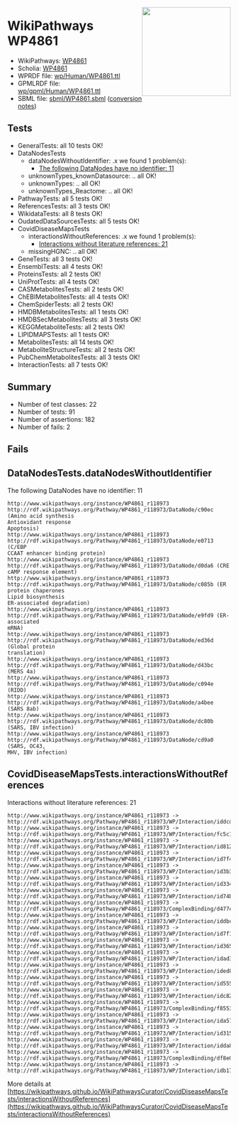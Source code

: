 <img style="float: right; width: 200px"
  src="https://www.wikipathways.org/img_auth.php/thumb/2/28/Page1-601px-COVID19-Disease-Map-project-icon.pdf.jpg/150px-Page1-601px-COVID19-Disease-Map-project-icon.pdf.jpg" />
# WikiPathways WP4861

* WikiPathways: [WP4861](https://identifiers.org/wikipathways:WP4861)
* Scholia: [WP4861](https://scholia.toolforge.org/wikipathways/WP4861)
* WPRDF file: [wp/Human/WP4861.ttl](../wp/Human/WP4861.ttl)
* GPMLRDF file: [wp/gpml/Human/WP4861.ttl](../wp/gpml/Human/WP4861.ttl)
* SBML file: [sbml/WP4861.sbml](../sbml/WP4861.sbml) ([conversion notes](../sbml/WP4861.txt))

## Tests
* GeneralTests: all 10 tests OK!
* DataNodesTests
    * dataNodesWithoutIdentifier: .x we found 1 problem(s):
        * [The following DataNodes have no identifier: 11](#8792c491)
    * unknownTypes_knownDatasource: .. all OK!
    * unknownTypes: .. all OK!
    * unknownTypes_Reactome: .. all OK!
* PathwayTests: all 5 tests OK!
* ReferencesTests: all 3 tests OK!
* WikidataTests: all 8 tests OK!
* OudatedDataSourcesTests: all 5 tests OK!
* CovidDiseaseMapsTests
    * interactionsWithoutReferences: .x we found 1 problem(s):
        * [Interactions without literature references: 21](#9701cd01)
    * missingHGNC: .. all OK!
* GeneTests: all 3 tests OK!
* EnsemblTests: all 4 tests OK!
* ProteinsTests: all 2 tests OK!
* UniProtTests: all 4 tests OK!
* CASMetabolitesTests: all 2 tests OK!
* ChEBIMetabolitesTests: all 4 tests OK!
* ChemSpiderTests: all 2 tests OK!
* HMDBMetabolitesTests: all 1 tests OK!
* HMDBSecMetabolitesTests: all 3 tests OK!
* KEGGMetaboliteTests: all 2 tests OK!
* LIPIDMAPSTests: all 1 tests OK!
* MetabolitesTests: all 14 tests OK!
* MetaboliteStructureTests: all 2 tests OK!
* PubChemMetabolitesTests: all 3 tests OK!
* InteractionTests: all 7 tests OK!


## Summary

* Number of test classes: 22
* Number of tests: 91
* Number of assertions: 182
* Number of fails: 2

## Fails

<a name="8792c491" />

## DataNodesTests.dataNodesWithoutIdentifier

The following DataNodes have no identifier: 11
```
http://www.wikipathways.org/instance/WP4861_r118973 http://rdf.wikipathways.org/Pathway/WP4861_r118973/DataNode/c90ec (Amino acid synthesis
Antioxidant response
Apoptosis)
http://www.wikipathways.org/instance/WP4861_r118973 http://rdf.wikipathways.org/Pathway/WP4861_r118973/DataNode/e0713 (C/EBP
CCAAT enhancer binding protein)
http://www.wikipathways.org/instance/WP4861_r118973 http://rdf.wikipathways.org/Pathway/WP4861_r118973/DataNode/d0da6 (CRE
cAMP response element)
http://www.wikipathways.org/instance/WP4861_r118973 http://rdf.wikipathways.org/Pathway/WP4861_r118973/DataNode/c085b (ER protein chaperones
Lipid biosynthesis
ER-associated degradation)
http://www.wikipathways.org/instance/WP4861_r118973 http://rdf.wikipathways.org/Pathway/WP4861_r118973/DataNode/e9fd9 (ER-associated
mRNA)
http://www.wikipathways.org/instance/WP4861_r118973 http://rdf.wikipathways.org/Pathway/WP4861_r118973/DataNode/ed36d (Global protein
translation)
http://www.wikipathways.org/instance/WP4861_r118973 http://rdf.wikipathways.org/Pathway/WP4861_r118973/DataNode/d43bc (MERS 4a)
http://www.wikipathways.org/instance/WP4861_r118973 http://rdf.wikipathways.org/Pathway/WP4861_r118973/DataNode/c094e (RIDD)
http://www.wikipathways.org/instance/WP4861_r118973 http://rdf.wikipathways.org/Pathway/WP4861_r118973/DataNode/a4bee (SARS 8ab)
http://www.wikipathways.org/instance/WP4861_r118973 http://rdf.wikipathways.org/Pathway/WP4861_r118973/DataNode/dc80b (SARS, IBV infection)
http://www.wikipathways.org/instance/WP4861_r118973 http://rdf.wikipathways.org/Pathway/WP4861_r118973/DataNode/cd9a0 (SARS, OC43,
MHV, IBV infection)
```

<a name="9701cd01" />

## CovidDiseaseMapsTests.interactionsWithoutReferences

Interactions without literature references: 21
```
http://www.wikipathways.org/instance/WP4861_r118973 -> http://rdf.wikipathways.org/Pathway/WP4861_r118973/WP/Interaction/iddcd631b5
http://www.wikipathways.org/instance/WP4861_r118973 -> http://rdf.wikipathways.org/Pathway/WP4861_r118973/WP/Interaction/fc5c1
http://www.wikipathways.org/instance/WP4861_r118973 -> http://rdf.wikipathways.org/Pathway/WP4861_r118973/WP/Interaction/id8122cdf4
http://www.wikipathways.org/instance/WP4861_r118973 -> http://rdf.wikipathways.org/Pathway/WP4861_r118973/WP/Interaction/id7f4a3b95
http://www.wikipathways.org/instance/WP4861_r118973 -> http://rdf.wikipathways.org/Pathway/WP4861_r118973/WP/Interaction/id3b399cfb
http://www.wikipathways.org/instance/WP4861_r118973 -> http://rdf.wikipathways.org/Pathway/WP4861_r118973/WP/Interaction/id334c961f
http://www.wikipathways.org/instance/WP4861_r118973 -> http://rdf.wikipathways.org/Pathway/WP4861_r118973/WP/Interaction/id74bb08d8
http://www.wikipathways.org/instance/WP4861_r118973 -> http://rdf.wikipathways.org/Pathway/WP4861_r118973/ComplexBinding/d477c
http://www.wikipathways.org/instance/WP4861_r118973 -> http://rdf.wikipathways.org/Pathway/WP4861_r118973/WP/Interaction/iddbc481e4
http://www.wikipathways.org/instance/WP4861_r118973 -> http://rdf.wikipathways.org/Pathway/WP4861_r118973/WP/Interaction/id7f19c7ea
http://www.wikipathways.org/instance/WP4861_r118973 -> http://rdf.wikipathways.org/Pathway/WP4861_r118973/WP/Interaction/id36593f74
http://www.wikipathways.org/instance/WP4861_r118973 -> http://rdf.wikipathways.org/Pathway/WP4861_r118973/WP/Interaction/idad3f9625
http://www.wikipathways.org/instance/WP4861_r118973 -> http://rdf.wikipathways.org/Pathway/WP4861_r118973/WP/Interaction/ided8176a0
http://www.wikipathways.org/instance/WP4861_r118973 -> http://rdf.wikipathways.org/Pathway/WP4861_r118973/WP/Interaction/id5555a7cf
http://www.wikipathways.org/instance/WP4861_r118973 -> http://rdf.wikipathways.org/Pathway/WP4861_r118973/WP/Interaction/idc828ca15
http://www.wikipathways.org/instance/WP4861_r118973 -> http://rdf.wikipathways.org/Pathway/WP4861_r118973/ComplexBinding/f8553
http://www.wikipathways.org/instance/WP4861_r118973 -> http://rdf.wikipathways.org/Pathway/WP4861_r118973/WP/Interaction/ida575a860
http://www.wikipathways.org/instance/WP4861_r118973 -> http://rdf.wikipathways.org/Pathway/WP4861_r118973/WP/Interaction/id315b7e46
http://www.wikipathways.org/instance/WP4861_r118973 -> http://rdf.wikipathways.org/Pathway/WP4861_r118973/WP/Interaction/idda829af2
http://www.wikipathways.org/instance/WP4861_r118973 -> http://rdf.wikipathways.org/Pathway/WP4861_r118973/ComplexBinding/df8e0
http://www.wikipathways.org/instance/WP4861_r118973 -> http://rdf.wikipathways.org/Pathway/WP4861_r118973/WP/Interaction/idb174dd6a
```

More details at [https://wikipathways.github.io/WikiPathwaysCurator/CovidDiseaseMapsTests/interactionsWithoutReferences](https://wikipathways.github.io/WikiPathwaysCurator/CovidDiseaseMapsTests/interactionsWithoutReferences)

